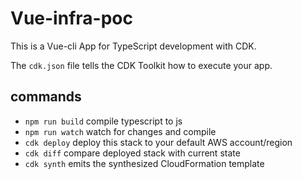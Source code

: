 # Vue-infra-poc

This is a Vue-cli App for TypeScript development with CDK.

The `cdk.json` file tells the CDK Toolkit how to execute your app.

## commands

 * `npm run build`   compile typescript to js
 * `npm run watch`   watch for changes and compile
 * `cdk deploy`      deploy this stack to your default AWS account/region
 * `cdk diff`        compare deployed stack with current state
 * `cdk synth`       emits the synthesized CloudFormation template